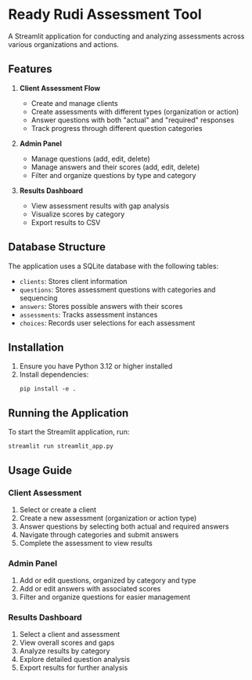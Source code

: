 # Ready Rudi Assessment Tool

A Streamlit application for conducting and analyzing assessments across various organizations and actions.

## Features

1. **Client Assessment Flow**
   - Create and manage clients
   - Create assessments with different types (organization or action)
   - Answer questions with both "actual" and "required" responses
   - Track progress through different question categories

2. **Admin Panel**
   - Manage questions (add, edit, delete)
   - Manage answers and their scores (add, edit, delete)
   - Filter and organize questions by type and category

3. **Results Dashboard**
   - View assessment results with gap analysis
   - Visualize scores by category
   - Export results to CSV

## Database Structure

The application uses a SQLite database with the following tables:
- `clients`: Stores client information
- `questions`: Stores assessment questions with categories and sequencing
- `answers`: Stores possible answers with their scores
- `assessments`: Tracks assessment instances
- `choices`: Records user selections for each assessment

## Installation

1. Ensure you have Python 3.12 or higher installed
2. Install dependencies:
   ```
   pip install -e .
   ```

## Running the Application

To start the Streamlit application, run:

```
streamlit run streamlit_app.py
```

## Usage Guide

### Client Assessment

1. Select or create a client
2. Create a new assessment (organization or action type)
3. Answer questions by selecting both actual and required answers
4. Navigate through categories and submit answers
5. Complete the assessment to view results

### Admin Panel

1. Add or edit questions, organized by category and type
2. Add or edit answers with associated scores
3. Filter and organize questions for easier management

### Results Dashboard

1. Select a client and assessment
2. View overall scores and gaps
3. Analyze results by category
4. Explore detailed question analysis
5. Export results for further analysis